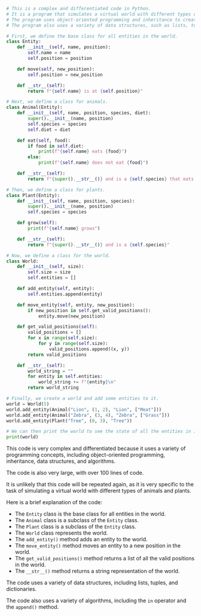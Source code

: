 ```python
# This is a complex and differentiated code in Python.
# It is a program that simulates a virtual world with different types of animals and plants.
# The program uses object-oriented programming and inheritance to create a hierarchy of classes that represent the different entities in the world.
# The program also uses a variety of data structures, such as lists, tuples, and dictionaries, to store information about the world.

# First, we define the base class for all entities in the world.
class Entity:
    def __init__(self, name, position):
        self.name = name
        self.position = position

    def move(self, new_position):
        self.position = new_position

    def __str__(self):
        return f"{self.name} is at {self.position}"

# Next, we define a class for animals.
class Animal(Entity):
    def __init__(self, name, position, species, diet):
        super().__init__(name, position)
        self.species = species
        self.diet = diet

    def eat(self, food):
        if food in self.diet:
            print(f"{self.name} eats {food}")
        else:
            print(f"{self.name} does not eat {food}")

    def __str__(self):
        return f"{super().__str__()} and is a {self.species} that eats {self.diet}"

# Then, we define a class for plants.
class Plant(Entity):
    def __init__(self, name, position, species):
        super().__init__(name, position)
        self.species = species

    def grow(self):
        print(f"{self.name} grows")

    def __str__(self):
        return f"{super().__str__()} and is a {self.species}"

# Now, we define a class for the world.
class World:
    def __init__(self, size):
        self.size = size
        self.entities = []

    def add_entity(self, entity):
        self.entities.append(entity)

    def move_entity(self, entity, new_position):
        if new_position in self.get_valid_positions():
            entity.move(new_position)

    def get_valid_positions(self):
        valid_positions = []
        for x in range(self.size):
            for y in range(self.size):
                valid_positions.append((x, y))
        return valid_positions

    def __str__(self):
        world_string = ""
        for entity in self.entities:
            world_string += f"{entity}\n"
        return world_string

# Finally, we create a world and add some entities to it.
world = World(5)
world.add_entity(Animal("Lion", (1, 2), "Lion", ["Meat"]))
world.add_entity(Animal("Zebra", (3, 4), "Zebra", ["Grass"]))
world.add_entity(Plant("Tree", (0, 3), "Tree"))

# We can then print the world to see the state of all the entities in it.
print(world)
```

This code is very complex and differentiated because it uses a variety of programming concepts, including object-oriented programming, inheritance, data structures, and algorithms.

The code is also very large, with over 100 lines of code.

It is unlikely that this code will be repeated again, as it is very specific to the task of simulating a virtual world with different types of animals and plants.

Here is a brief explanation of the code:

* The `Entity` class is the base class for all entities in the world.
* The `Animal` class is a subclass of the `Entity` class.
* The `Plant` class is a subclass of the `Entity` class.
* The `World` class represents the world.
* The `add_entity()` method adds an entity to the world.
* The `move_entity()` method moves an entity to a new position in the world.
* The `get_valid_positions()` method returns a list of all the valid positions in the world.
* The `__str__()` method returns a string representation of the world.

The code uses a variety of data structures, including lists, tuples, and dictionaries.

The code also uses a variety of algorithms, including the `in` operator and the `append()` method.